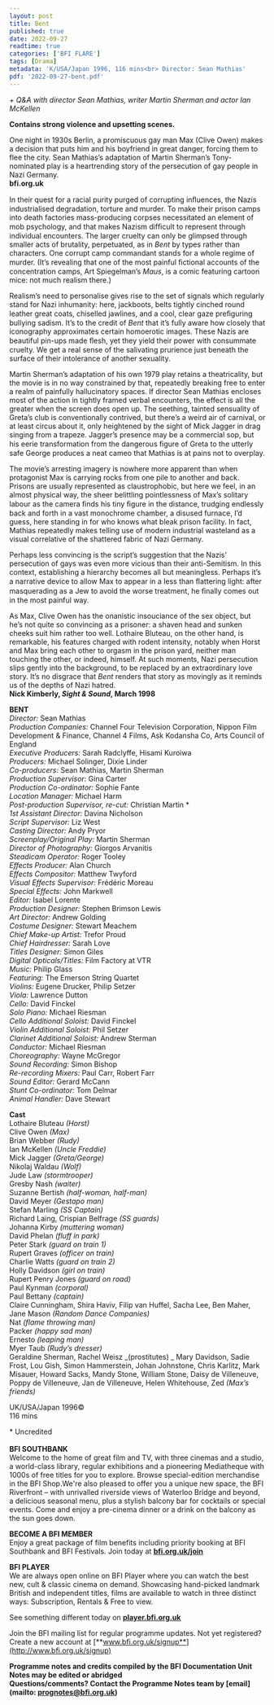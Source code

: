 ```yaml
---
layout: post
title: Bent
published: true
date: 2022-09-27
readtime: true
categories: ['BFI FLARE']
tags: [Drama]
metadata: 'K/USA/Japan 1996, 116 mins<br> Director: Sean Mathias'
pdf: '2022-09-27-bent.pdf'
---
```


_+ Q&A with director Sean Mathias, writer Martin Sherman and actor Ian McKellen_

**Contains strong violence and upsetting scenes.**

One night in 1930s Berlin, a promiscuous gay man Max (Clive Owen) makes a decision that puts him and his boyfriend in great danger, forcing them to flee the city. Sean Mathias’s adaptation of Martin Sherman’s Tony-nominated play is a heartrending story of the persecution of gay people in Nazi Germany.  
**bfi.org.uk**  

In their quest for a racial purity purged of corrupting inﬂuences, the Nazis industrialised degradation, torture and murder. To make their prison camps into death factories mass-producing corpses necessitated an element of mob psychology, and that makes Nazism difﬁcult to represent through individual encounters. The larger cruelty can only be glimpsed through smaller acts of brutality, perpetuated, as in _Bent_ by types rather than characters. One corrupt camp commandant stands for a whole regime of murder. (It’s revealing that one of the most painful ﬁctional accounts of the concentration camps, Art Spiegelman’s _Maus_, is a comic featuring cartoon mice: not much realism there.)

Realism’s need to personalise gives rise to the set of signals which regularly stand for Nazi inhumanity: here, jackboots, belts tightly cinched round leather great coats, chiselled jawlines, and a cool, clear gaze preﬁguring bullying sadism. It’s to the credit of _Bent_ that it’s fully aware how closely that iconography approximates certain homoerotic images. These Nazis are beautiful pin-ups made ﬂesh, yet they yield their power with consummate cruelty. We get a real sense of the salivating prurience just beneath the surface of their intolerance of another sexuality.

Martin Sherman’s adaptation of his own 1979 play retains a theatricality, but the movie is in no way constrained by that, repeatedly breaking free to enter a realm of painfully hallucinatory spaces. If director Sean Mathias encloses most of the action in tightly framed verbal encounters, the effect is all the greater when the screen does open up. The seething, tainted sensuality of Greta’s club is conventionally contrived, but there’s a weird air of carnival, or at least circus about it, only heightened by the sight of Mick Jagger in drag singing from a trapeze. Jagger’s presence may be a commercial sop, but his eerie transformation from the dangerous ﬁgure of Greta to the utterly safe George produces a neat cameo that Mathias is at pains not to overplay.

The movie’s arresting imagery is nowhere more apparent than when protagonist Max is carrying rocks from one pile to another and back. Prisons are usually represented as claustrophobic, but here we feel, in an almost physical way, the sheer belittling pointlessness of Max’s solitary labour as the camera ﬁnds his tiny ﬁgure in the distance, trudging endlessly back and forth in a vast monochrome chamber, a disused furnace, I’d guess, here standing in for who knows what bleak prison facility. In fact, Mathias repeatedly makes telling use of modern industrial wasteland as a visual correlative of the shattered fabric of Nazi Germany.

Perhaps less convincing is the script’s suggestion that the Nazis’ persecution of gays was even more vicious than their anti-Semitism. In this context, establishing a hierarchy becomes all but meaningless. Perhaps it’s a narrative device to allow Max to appear in a less than ﬂattering light: after masquerading as a Jew to avoid the worse treatment, he ﬁnally comes out in the most painful way.

As Max, Clive Owen has the onanistic insouciance of the sex object, but he’s not quite so convincing as a prisoner: a shaven head and sunken cheeks suit him rather too well. Lothaire Bluteau, on the other hand, is remarkable, his features charged with rodent intensity, notably when Horst and Max bring each other to orgasm in the prison yard, neither man touching the other, or indeed, himself. At such moments, Nazi persecution slips gently into the background, to be replaced by an extraordinary love story. It’s no disgrace that _Bent_ renders that story as movingly as it reminds us of the depths of Nazi hatred.  
**Nick Kimberly, _Sight & Sound_, March 1998**  

**BENT**  
_Director:_ Sean Mathias  
_Production Companies:_ Channel Four Television Corporation, Nippon Film Development & Finance, Channel 4 Films, Ask Kodansha Co, Arts Council of England  
_Executive Producers:_ Sarah Radclyffe, Hisami Kuroiwa  
_Producers:_ Michael Solinger, Dixie Linder  
_Co-producers:_ Sean Mathias, Martin Sherman  
_Production Supervisor:_ Gina Carter  
_Production Co-ordinator:_ Sophie Fante  
_Location Manager:_ Michael Harm  
_Post-production Supervisor, re-cut:_ Christian Martin *  
_1st Assistant Director:_ Davina Nicholson  
_Script Supervisor:_ Liz West  
_Casting Director:_ Andy Pryor  
_Screenplay/Original Play:_ Martin Sherman  
_Director of Photography:_ Giorgos Arvanitis  
_Steadicam Operator:_ Roger Tooley  
_Effects Producer:_ Alan Church  
_Effects Compositor:_ Matthew Twyford  
_Visual Effects Supervisor:_ Frédéric Moreau  
_Special Effects:_ John Markwell  
_Editor:_ Isabel Lorente  
_Production Designer:_ Stephen Brimson Lewis  
_Art Director:_ Andrew Golding  
_Costume Designer:_ Stewart Meachem  
_Chief Make-up Artist:_ Trefor Proud  
_Chief Hairdresser:_ Sarah Love  
_Titles Designer:_ Simon Giles  
_Digital Opticals/Titles:_ Film Factory at VTR  
_Music:_ Philip Glass  
_Featuring:_ The Emerson String Quartet  
_Violins:_ Eugene Drucker, Philip Setzer  
_Viola:_ Lawrence Dutton  
_Cello:_ David Finckel  
_Solo Piano:_ Michael Riesman  
_Cello Additional Soloist:_ David Finckel  
_Violin Additional Soloist:_ Phil Setzer  
_Clarinet Additional Soloist:_ Andrew Sterman  
_Conductor:_ Michael Riesman  
_Choreography:_ Wayne McGregor  
_Sound Recording:_ Simon Bishop  
_Re-recording Mixers:_ Paul Carr, Robert Farr  
_Sound Editor:_ Gerard McCann  
_Stunt Co-ordinator:_ Tom Delmar  
_Animal Handler:_ Dave Stewart  

**Cast**  
Lothaire Bluteau _(Horst)_  
Clive Owen _(Max)_  
Brian Webber _(Rudy)_  
Ian McKellen _(Uncle Freddie)_  
Mick Jagger _(Greta/George)_  
Nikolaj Waldau _(Wolf)_  
Jude Law _(stormtrooper)_  
Gresby Nash _(waiter)_  
Suzanne Bertish _(half-woman, half-man)_  
David Meyer _(Gestapo man)_  
Stefan Marling _(SS Captain)_  
Richard Laing, Crispian Belfrage _(SS guards)_  
Johanna Kirby _(muttering woman)_  
David Phelan _(fluff in park)_  
Peter Stark _(guard on train 1)_  
Rupert Graves _(officer on train)_  
Charlie Watts _(guard on train 2)_  
Holly Davidson _(girl on train)_  
Rupert Penry Jones _(guard on road)_  
Paul Kynman _(corporal)_  
Paul Bettany _(captain)_  
Claire Cunningham, Shira Haviv, Filip van Huffel, Sacha Lee, Ben Maher, Jane Mason _(Random Dance Companies)_  
Nat _(flame throwing man)_  
Packer _(happy sad man)_  
Ernesto _(leaping man)_  
Myer Taub _(Rudy’s dresser)_  
Geraldine Sherman, Rachel Weisz _(prostitutes)  _
Mary Davidson, Sadie Frost, Lou Gish, Simon Hammerstein, Johan Johnstone, Chris Karlitz, Mark Misauer, Howard Sacks, Mandy Stone, William Stone, Daisy de Villeneuve, Poppy de Villeneuve, Jan de Villeneuve, Helen Whitehouse, Zed _(Max’s friends)_  

UK/USA/Japan 1996©  
116 mins  

\* Uncredited  
<br>
**BFI SOUTHBANK**  
Welcome to the home of great film and TV, with three cinemas and a studio, a world-class library, regular exhibitions and a pioneering Mediatheque with 1000s of free titles for you to explore. Browse special-edition merchandise in the BFI Shop.We&#39;re also pleased to offer you a unique new space, the BFI Riverfront – with unrivalled riverside views of Waterloo Bridge and beyond, a delicious seasonal menu, plus a stylish balcony bar for cocktails or special events. Come and enjoy a pre-cinema dinner or a drink on the balcony as the sun goes down.  

**BECOME A BFI MEMBER**  
Enjoy a great package of film benefits including priority booking at BFI Southbank and BFI Festivals. Join today at [**bfi.org.uk/join**](http://www.bfi.org.uk/join)  

**BFI PLAYER**  
 We are always open online on BFI Player where you can watch the best new, cult &amp; classic cinema on demand. Showcasing hand-picked landmark British and independent titles, films are available to watch in three distinct ways: Subscription, Rentals &amp; Free to view.  

See something different today on [**player.bfi.org.uk**](https://player.bfi.org.uk)  

Join the BFI mailing list for regular programme updates. Not yet registered? Create a new account at [**www.bfi.org.uk/signup**](http://www.bfi.org.uk/signup)

**Programme notes and credits compiled by the BFI Documentation Unit  
Notes may be edited or abridged  
Questions/comments? Contact the Programme Notes team by [email](mailto: prognotes@bfi.org.uk)**
